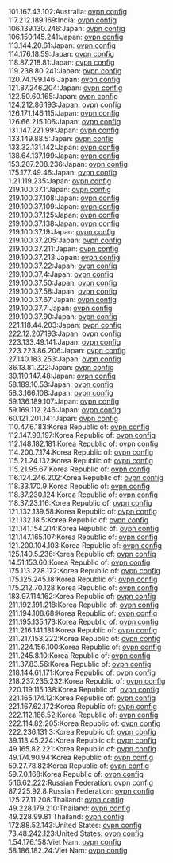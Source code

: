 101.167.43.102:Australia: [ovpn config](vpn/101_167_43_102.ovpn)  
117.212.189.169:India: [ovpn config](vpn/117_212_189_169.ovpn)  
106.139.130.246:Japan: [ovpn config](vpn/106_139_130_246.ovpn)  
106.150.145.241:Japan: [ovpn config](vpn/106_150_145_241.ovpn)  
113.144.20.61:Japan: [ovpn config](vpn/113_144_20_61.ovpn)  
114.176.18.59:Japan: [ovpn config](vpn/114_176_18_59.ovpn)  
118.87.218.81:Japan: [ovpn config](vpn/118_87_218_81.ovpn)  
119.238.80.241:Japan: [ovpn config](vpn/119_238_80_241.ovpn)  
120.74.199.146:Japan: [ovpn config](vpn/120_74_199_146.ovpn)  
121.87.246.204:Japan: [ovpn config](vpn/121_87_246_204.ovpn)  
122.50.60.165:Japan: [ovpn config](vpn/122_50_60_165.ovpn)  
124.212.86.193:Japan: [ovpn config](vpn/124_212_86_193.ovpn)  
126.171.146.115:Japan: [ovpn config](vpn/126_171_146_115.ovpn)  
126.66.215.106:Japan: [ovpn config](vpn/126_66_215_106.ovpn)  
131.147.221.99:Japan: [ovpn config](vpn/131_147_221_99.ovpn)  
133.149.88.5:Japan: [ovpn config](vpn/133_149_88_5.ovpn)  
133.32.131.142:Japan: [ovpn config](vpn/133_32_131_142.ovpn)  
138.64.137.199:Japan: [ovpn config](vpn/138_64_137_199.ovpn)  
153.207.208.236:Japan: [ovpn config](vpn/153_207_208_236.ovpn)  
175.177.49.46:Japan: [ovpn config](vpn/175_177_49_46.ovpn)  
1.21.119.235:Japan: [ovpn config](vpn/1_21_119_235.ovpn)  
219.100.37.1:Japan: [ovpn config](vpn/219_100_37_1.ovpn)  
219.100.37.108:Japan: [ovpn config](vpn/219_100_37_108.ovpn)  
219.100.37.109:Japan: [ovpn config](vpn/219_100_37_109.ovpn)  
219.100.37.125:Japan: [ovpn config](vpn/219_100_37_125.ovpn)  
219.100.37.138:Japan: [ovpn config](vpn/219_100_37_138.ovpn)  
219.100.37.19:Japan: [ovpn config](vpn/219_100_37_19.ovpn)  
219.100.37.205:Japan: [ovpn config](vpn/219_100_37_205.ovpn)  
219.100.37.211:Japan: [ovpn config](vpn/219_100_37_211.ovpn)  
219.100.37.213:Japan: [ovpn config](vpn/219_100_37_213.ovpn)  
219.100.37.22:Japan: [ovpn config](vpn/219_100_37_22.ovpn)  
219.100.37.4:Japan: [ovpn config](vpn/219_100_37_4.ovpn)  
219.100.37.50:Japan: [ovpn config](vpn/219_100_37_50.ovpn)  
219.100.37.58:Japan: [ovpn config](vpn/219_100_37_58.ovpn)  
219.100.37.67:Japan: [ovpn config](vpn/219_100_37_67.ovpn)  
219.100.37.7:Japan: [ovpn config](vpn/219_100_37_7.ovpn)  
219.100.37.90:Japan: [ovpn config](vpn/219_100_37_90.ovpn)  
221.118.44.203:Japan: [ovpn config](vpn/221_118_44_203.ovpn)  
222.12.207.193:Japan: [ovpn config](vpn/222_12_207_193.ovpn)  
223.133.49.141:Japan: [ovpn config](vpn/223_133_49_141.ovpn)  
223.223.86.206:Japan: [ovpn config](vpn/223_223_86_206.ovpn)  
27.140.183.253:Japan: [ovpn config](vpn/27_140_183_253.ovpn)  
36.13.81.222:Japan: [ovpn config](vpn/36_13_81_222.ovpn)  
39.110.147.48:Japan: [ovpn config](vpn/39_110_147_48.ovpn)  
58.189.10.53:Japan: [ovpn config](vpn/58_189_10_53.ovpn)  
58.3.166.108:Japan: [ovpn config](vpn/58_3_166_108.ovpn)  
59.136.189.107:Japan: [ovpn config](vpn/59_136_189_107.ovpn)  
59.169.112.246:Japan: [ovpn config](vpn/59_169_112_246.ovpn)  
60.121.201.141:Japan: [ovpn config](vpn/60_121_201_141.ovpn)  
110.47.6.183:Korea Republic of: [ovpn config](vpn/110_47_6_183.ovpn)  
112.147.93.197:Korea Republic of: [ovpn config](vpn/112_147_93_197.ovpn)  
112.148.182.181:Korea Republic of: [ovpn config](vpn/112_148_182_181.ovpn)  
114.200.7.174:Korea Republic of: [ovpn config](vpn/114_200_7_174.ovpn)  
115.21.24.132:Korea Republic of: [ovpn config](vpn/115_21_24_132.ovpn)  
115.21.95.67:Korea Republic of: [ovpn config](vpn/115_21_95_67.ovpn)  
116.124.246.202:Korea Republic of: [ovpn config](vpn/116_124_246_202.ovpn)  
118.33.170.9:Korea Republic of: [ovpn config](vpn/118_33_170_9.ovpn)  
118.37.230.124:Korea Republic of: [ovpn config](vpn/118_37_230_124.ovpn)  
118.37.23.116:Korea Republic of: [ovpn config](vpn/118_37_23_116.ovpn)  
121.132.139.58:Korea Republic of: [ovpn config](vpn/121_132_139_58.ovpn)  
121.132.18.5:Korea Republic of: [ovpn config](vpn/121_132_18_5.ovpn)  
121.141.154.214:Korea Republic of: [ovpn config](vpn/121_141_154_214.ovpn)  
121.147.165.107:Korea Republic of: [ovpn config](vpn/121_147_165_107.ovpn)  
121.200.104.103:Korea Republic of: [ovpn config](vpn/121_200_104_103.ovpn)  
125.140.5.236:Korea Republic of: [ovpn config](vpn/125_140_5_236.ovpn)  
14.51.153.60:Korea Republic of: [ovpn config](vpn/14_51_153_60.ovpn)  
175.113.228.172:Korea Republic of: [ovpn config](vpn/175_113_228_172.ovpn)  
175.125.245.18:Korea Republic of: [ovpn config](vpn/175_125_245_18.ovpn)  
175.212.70.128:Korea Republic of: [ovpn config](vpn/175_212_70_128.ovpn)  
183.97.114.162:Korea Republic of: [ovpn config](vpn/183_97_114_162.ovpn)  
211.192.191.218:Korea Republic of: [ovpn config](vpn/211_192_191_218.ovpn)  
211.194.108.68:Korea Republic of: [ovpn config](vpn/211_194_108_68.ovpn)  
211.195.135.173:Korea Republic of: [ovpn config](vpn/211_195_135_173.ovpn)  
211.216.141.181:Korea Republic of: [ovpn config](vpn/211_216_141_181.ovpn)  
211.217.153.222:Korea Republic of: [ovpn config](vpn/211_217_153_222.ovpn)  
211.224.156.100:Korea Republic of: [ovpn config](vpn/211_224_156_100.ovpn)  
211.245.8.10:Korea Republic of: [ovpn config](vpn/211_245_8_10.ovpn)  
211.37.83.56:Korea Republic of: [ovpn config](vpn/211_37_83_56.ovpn)  
218.144.61.171:Korea Republic of: [ovpn config](vpn/218_144_61_171.ovpn)  
218.237.235.232:Korea Republic of: [ovpn config](vpn/218_237_235_232.ovpn)  
220.119.115.138:Korea Republic of: [ovpn config](vpn/220_119_115_138.ovpn)  
221.165.174.12:Korea Republic of: [ovpn config](vpn/221_165_174_12.ovpn)  
221.167.62.172:Korea Republic of: [ovpn config](vpn/221_167_62_172.ovpn)  
222.112.186.52:Korea Republic of: [ovpn config](vpn/222_112_186_52.ovpn)  
222.114.82.205:Korea Republic of: [ovpn config](vpn/222_114_82_205.ovpn)  
222.236.131.3:Korea Republic of: [ovpn config](vpn/222_236_131_3.ovpn)  
39.113.45.224:Korea Republic of: [ovpn config](vpn/39_113_45_224.ovpn)  
49.165.82.221:Korea Republic of: [ovpn config](vpn/49_165_82_221.ovpn)  
49.174.90.94:Korea Republic of: [ovpn config](vpn/49_174_90_94.ovpn)  
59.27.78.82:Korea Republic of: [ovpn config](vpn/59_27_78_82.ovpn)  
59.7.0.168:Korea Republic of: [ovpn config](vpn/59_7_0_168.ovpn)  
5.16.62.222:Russian Federation: [ovpn config](vpn/5_16_62_222.ovpn)  
87.225.92.8:Russian Federation: [ovpn config](vpn/87_225_92_8.ovpn)  
125.27.11.208:Thailand: [ovpn config](vpn/125_27_11_208.ovpn)  
49.228.179.210:Thailand: [ovpn config](vpn/49_228_179_210.ovpn)  
49.228.99.81:Thailand: [ovpn config](vpn/49_228_99_81.ovpn)  
172.88.52.143:United States: [ovpn config](vpn/172_88_52_143.ovpn)  
73.48.242.123:United States: [ovpn config](vpn/73_48_242_123.ovpn)  
1.54.176.158:Viet Nam: [ovpn config](vpn/1_54_176_158.ovpn)  
58.186.182.24:Viet Nam: [ovpn config](vpn/58_186_182_24.ovpn)  
